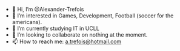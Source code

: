 - 👋 Hi, I’m @Alexander-Trefois
- 👀 I’m interested in Games, Development, Football (soccer for the americans).
- 🌱 I’m currently studying IT in UCLL
- 💞️ I’m looking to collaborate on nothing at the moment.
- 📫 How to reach me: a.trefois@hotmail.com

<!---
Alexander-Trefois/Alexander-Trefois is a ✨ special ✨ repository because its `README.md` (this file) appears on your GitHub profile.
You can click the Preview link to take a look at your changes.
--->
